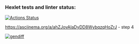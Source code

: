 ### Hexlet tests and linter status:
[![Actions Status](https://github.com/ShaganKonstantin/frontend-project-46/actions/workflows/hexlet-check.yml/badge.svg)](https://github.com/ShaganKonstantin/frontend-project-46/actions)

https://asciinema.org/a/ahZJovAIaDyDD8WybqzqHoZrJ - step 4

[![gendiff](https://github.com/ShaganKonstantin/frontend-project-46/actions/workflows/gendiff.yml/badge.svg)](https://github.com/ShaganKonstantin/frontend-project-46/actions/workflows/gendiff.yml) 